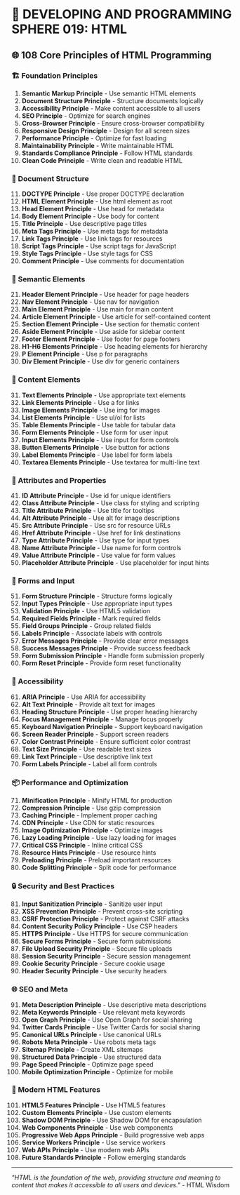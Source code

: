 # 🌟 DEVELOPING AND PROGRAMMING SPHERE 019: HTML

## 🌐 108 Core Principles of HTML Programming

### 🏗️ Foundation Principles

1. **Semantic Markup Principle** - Use semantic HTML elements
2. **Document Structure Principle** - Structure documents logically
3. **Accessibility Principle** - Make content accessible to all users
4. **SEO Principle** - Optimize for search engines
5. **Cross-Browser Principle** - Ensure cross-browser compatibility
6. **Responsive Design Principle** - Design for all screen sizes
7. **Performance Principle** - Optimize for fast loading
8. **Maintainability Principle** - Write maintainable HTML
9. **Standards Compliance Principle** - Follow HTML standards
10. **Clean Code Principle** - Write clean and readable HTML

### 🎯 Document Structure

11. **DOCTYPE Principle** - Use proper DOCTYPE declaration
12. **HTML Element Principle** - Use html element as root
13. **Head Element Principle** - Use head for metadata
14. **Body Element Principle** - Use body for content
15. **Title Principle** - Use descriptive page titles
16. **Meta Tags Principle** - Use meta tags for metadata
17. **Link Tags Principle** - Use link tags for resources
18. **Script Tags Principle** - Use script tags for JavaScript
19. **Style Tags Principle** - Use style tags for CSS
20. **Comment Principle** - Use comments for documentation

### 🧮 Semantic Elements

21. **Header Element Principle** - Use header for page headers
22. **Nav Element Principle** - Use nav for navigation
23. **Main Element Principle** - Use main for main content
24. **Article Element Principle** - Use article for self-contained content
25. **Section Element Principle** - Use section for thematic content
26. **Aside Element Principle** - Use aside for sidebar content
27. **Footer Element Principle** - Use footer for page footers
28. **H1-H6 Elements Principle** - Use heading elements for hierarchy
29. **P Element Principle** - Use p for paragraphs
30. **Div Element Principle** - Use div for generic containers

### 🎨 Content Elements

31. **Text Elements Principle** - Use appropriate text elements
32. **Link Elements Principle** - Use a for links
33. **Image Elements Principle** - Use img for images
34. **List Elements Principle** - Use ul/ol for lists
35. **Table Elements Principle** - Use table for tabular data
36. **Form Elements Principle** - Use form for user input
37. **Input Elements Principle** - Use input for form controls
38. **Button Elements Principle** - Use button for actions
39. **Label Elements Principle** - Use label for form labels
40. **Textarea Elements Principle** - Use textarea for multi-line text

### 🔧 Attributes and Properties

41. **ID Attribute Principle** - Use id for unique identifiers
42. **Class Attribute Principle** - Use class for styling and scripting
43. **Title Attribute Principle** - Use title for tooltips
44. **Alt Attribute Principle** - Use alt for image descriptions
45. **Src Attribute Principle** - Use src for resource URLs
46. **Href Attribute Principle** - Use href for link destinations
47. **Type Attribute Principle** - Use type for input types
48. **Name Attribute Principle** - Use name for form controls
49. **Value Attribute Principle** - Use value for form values
50. **Placeholder Attribute Principle** - Use placeholder for input hints

### 🚀 Forms and Input

51. **Form Structure Principle** - Structure forms logically
52. **Input Types Principle** - Use appropriate input types
53. **Validation Principle** - Use HTML5 validation
54. **Required Fields Principle** - Mark required fields
55. **Field Groups Principle** - Group related fields
56. **Labels Principle** - Associate labels with controls
57. **Error Messages Principle** - Provide clear error messages
58. **Success Messages Principle** - Provide success feedback
59. **Form Submission Principle** - Handle form submission properly
60. **Form Reset Principle** - Provide form reset functionality

### 🧪 Accessibility

61. **ARIA Principle** - Use ARIA for accessibility
62. **Alt Text Principle** - Provide alt text for images
63. **Heading Structure Principle** - Use proper heading hierarchy
64. **Focus Management Principle** - Manage focus properly
65. **Keyboard Navigation Principle** - Support keyboard navigation
66. **Screen Reader Principle** - Support screen readers
67. **Color Contrast Principle** - Ensure sufficient color contrast
68. **Text Size Principle** - Use readable text sizes
69. **Link Text Principle** - Use descriptive link text
70. **Form Labels Principle** - Label all form controls

### 📦 Performance and Optimization

71. **Minification Principle** - Minify HTML for production
72. **Compression Principle** - Use gzip compression
73. **Caching Principle** - Implement proper caching
74. **CDN Principle** - Use CDN for static resources
75. **Image Optimization Principle** - Optimize images
76. **Lazy Loading Principle** - Use lazy loading for images
77. **Critical CSS Principle** - Inline critical CSS
78. **Resource Hints Principle** - Use resource hints
79. **Preloading Principle** - Preload important resources
80. **Code Splitting Principle** - Split code for performance

### 🔒 Security and Best Practices

81. **Input Sanitization Principle** - Sanitize user input
82. **XSS Prevention Principle** - Prevent cross-site scripting
83. **CSRF Protection Principle** - Protect against CSRF attacks
84. **Content Security Policy Principle** - Use CSP headers
85. **HTTPS Principle** - Use HTTPS for secure communication
86. **Secure Forms Principle** - Secure form submissions
87. **File Upload Security Principle** - Secure file uploads
88. **Session Security Principle** - Secure session management
89. **Cookie Security Principle** - Secure cookie usage
90. **Header Security Principle** - Use security headers

### 🌐 SEO and Meta

91. **Meta Description Principle** - Use descriptive meta descriptions
92. **Meta Keywords Principle** - Use relevant meta keywords
93. **Open Graph Principle** - Use Open Graph for social sharing
94. **Twitter Cards Principle** - Use Twitter Cards for social sharing
95. **Canonical URLs Principle** - Use canonical URLs
96. **Robots Meta Principle** - Use robots meta tags
97. **Sitemap Principle** - Create XML sitemaps
98. **Structured Data Principle** - Use structured data
99. **Page Speed Principle** - Optimize page speed
100. **Mobile Optimization Principle** - Optimize for mobile

### 🚀 Modern HTML Features

101. **HTML5 Features Principle** - Use HTML5 features
102. **Custom Elements Principle** - Use custom elements
103. **Shadow DOM Principle** - Use Shadow DOM for encapsulation
104. **Web Components Principle** - Use web components
105. **Progressive Web Apps Principle** - Build progressive web apps
106. **Service Workers Principle** - Use service workers
107. **Web APIs Principle** - Use modern web APIs
108. **Future Standards Principle** - Follow emerging standards

---

*"HTML is the foundation of the web, providing structure and meaning to content that makes it accessible to all users and devices."* - HTML Wisdom


